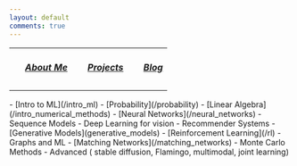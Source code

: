 ```yaml
---
layout: default
comments: true
---
```

<div class="row">
  <table>
    <tr>
      <td> <h5 style="float: left; margin-left:20px"><a href='/'> About Me </a></h5></td> 
      <td> <h5 style="float: left; margin-left:20px"><a href='/projects'> Projects </a></h5></td> 
      <td> <h5 style="float: left; margin-left:20px"><a href='/blog'> Blog </a></h5></td> 
    </tr>
  </table>
</div>
- [Intro to ML](/intro_ml)
- [Probability](/probability)
- [Linear Algebra](/intro_numerical_methods)
- [Neural Networks](/neural_networks)
- Sequence Models
- Deep Learning for vision
- Recommender Systems
- [Generative Models](generative_models)
- [Reinforcement Learning](/rl)
- Graphs and ML
- [Matching Networks](/matching_networks)
- Monte Carlo Methods
- Advanced ( stable diffusion, Flamingo, multimodal, joint learning)
